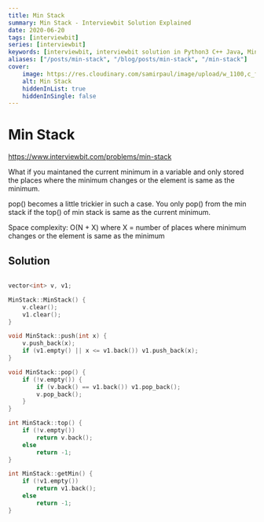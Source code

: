 ```yaml
---
title: Min Stack
summary: Min Stack - Interviewbit Solution Explained
date: 2020-06-20
tags: [interviewbit]
series: [interviewbit]
keywords: [interviewbit, interviewbit solution in Python3 C++ Java, Min Stack solution]
aliases: ["/posts/min-stack", "/blog/posts/min-stack", "/min-stack"]
cover:
    image: https://res.cloudinary.com/samirpaul/image/upload/w_1100,c_fit,co_rgb:FFFFFF,l_text:Arial_70_bold:Min Stack - Solution Explained/problem-solving.webp
    alt: Min Stack
    hiddenInList: true
    hiddenInSingle: false
---
```


# Min Stack

https://www.interviewbit.com/problems/min-stack



What if you maintaned the current minimum in a variable and only stored
the places where the minimum changes or the element is same as the minimum.

pop() becomes a little trickier in such a case. 
You only pop() from the min stack if the top() of min stack is same as the current minimum.

Space complexity: O(N + X) where X = number of places where minimum changes or the element is same as the minimum

## Solution

```cpp

vector<int> v, v1;

MinStack::MinStack() {
    v.clear();
    v1.clear();
}

void MinStack::push(int x) {
    v.push_back(x);
    if (v1.empty() || x <= v1.back()) v1.push_back(x);
}

void MinStack::pop() {
    if (!v.empty()) {
        if (v.back() == v1.back()) v1.pop_back();
        v.pop_back();
    }
}

int MinStack::top() {
    if (!v.empty())
        return v.back();
    else
        return -1;
}

int MinStack::getMin() {
    if (!v1.empty())
        return v1.back();
    else
        return -1;
}
```